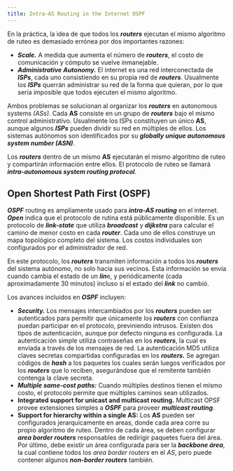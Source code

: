 ```yaml
---
title: Intra-AS Routing in the Internet OSPF
---
```


En la práctica, la idea de que todos los ***routers*** ejecutan el mismo algoritmo de ruteo es demasiado errónea por dos importantes razones:

- ***Scale.*** A medida que aumenta el número de ***routers***, el costo de comunicación y cómputo se vuelve inmanejable.
- ***Administrative Autonomy.*** El internet es una red interconectada de ***ISPs***, cada uno consistiendo en su propia red de ***routers***. Usualmente los ***ISPs*** querrán administrar su red de la forma que quieran, por lo que sería imposible que todos ejecuten el mismo algoritmo.

Ambos problemas se solucionan al organizar los ***routers*** en autonomous systems *(ASs)*. Cada **AS** consiste en un grupo de ***routers*** bajo el mismo control administrativo. Usualmente los ISPs constituyen un único **AS**, aunque algunos ***ISPs*** pueden dividir su red en múltiples de ellos. Los sistemas autónomos son identificados por su ***globally unique autonomous system number (ASN)***.

Los ***routers*** dentro de un mismo **AS** ejecutarán el mismo algoritmo de ruteo y compartirán información entre ellos. El protocolo de ruteo se llamará ***intra-autonomous system routing protocol***.

## Open Shortest Path First (OSPF)

***OSPF*** routing es ampliamente usado para ***intra-AS routing*** en el internet. ***Open*** indica que el protocolo de rutina está públicamente disponible. Es un protocolo de ***link-state*** que utiliza ***broadcast*** y ***dijkstra*** para calcular el camino de menor costo en cada ***router***. Cada uno de ellos construye un mapa topológico completo del sistema. Los costos individuales son configurados por el administrador de red.

En este protocolo, los ***routers*** transmiten información a todos los ***routers*** del sistema autónomo, no solo hacia sus vecinos. Esta información se envía cuando cambia el estado de un ***lin***e, y periódicamente (cada aproximadamente 30 minutos) incluso si el estado del ***link*** no cambió.

Los avances incluidos en ***OSPF*** incluyen:

- ***Security.*** Los mensajes intercambiados por los ***routers*** pueden ser autenticados para permitir que únicamente los ***routers*** con confianza puedan participar en el protocolo, previniendo intrusos. Existen dos tipos de autenticación, aunque por defecto ninguna es configurada. La autenticación simple utiliza contraseñas en los ***routers***, la cual es enviada a través de los mensajes de red. La autenticación MD5 utiliza claves secretas compartidas configuradas en los ***routers.*** Se agregan códigos de ***hash*** a los paquetes los cuales serán luegos verificados por los ***routers*** que lo reciben, asegurándose que el remitente también contenga la clave secreta.
- ***Multiple same-cost paths:*** Cuando múltiples destinos tienen el mismo costo, el protocolo permite que múltiples caminos sean utilizados.
- **Integrated support for unicast and multicast routing.** Multicast OPSF provee extensiones simples a ***OSPF*** para proveer ***multicast routing***.
- **Support for hierarchy within a single AS:** Los **AS** pueden ser configurados jerarquicamente en areas, donde cada area corre su propio algoritmo de ruteo. Dentro de cada área, se deben configurar ***area border routers*** responsables de redirigir paquetes fuera del área. Por último, debe existir un área configurada para ser la ***backbone área***, la cual contiene todos los *area border routers* en el *AS*, pero puede contener algunos ***non-border routers*** también.
